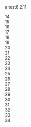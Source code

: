 
a test6 2.11

14<br/>
15<br/>
16<br/>
17<br/>
18<br/>
19<br/>
20<br/>
21<br/>
22<br/>
23<br/>
24<br/>
25<br/>
26<br/>
27<br/>
28<br/>
29<br/>
30<br/>
31<br/>
32<br/>
33<br/>
34<br/>
